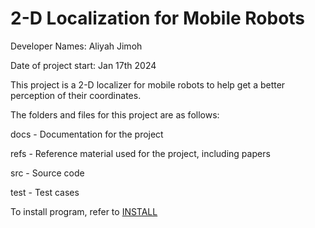 # 2-D Localization for Mobile Robots 

Developer Names: Aliyah Jimoh

Date of project start: Jan 17th 2024

This project is a 2-D localizer for mobile robots to help get a better perception of their coordinates.

The folders and files for this project are as follows:

docs - Documentation for the project 

refs - Reference material used for the project, including papers 

src - Source code 

test - Test cases 


To install program, refer to [INSTALL](https://github.com/AliyahJimoh/2D-Localizer/blob/main/INSTALL.md)
